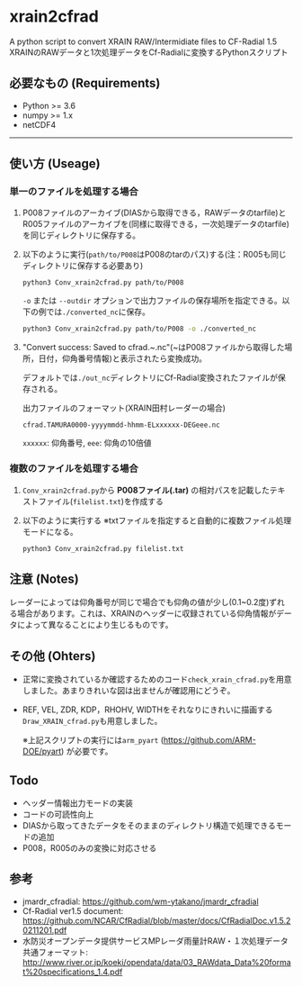 # xrain2cfrad
A python script to convert XRAIN RAW/Intermidiate files to CF-Radial 1.5<br>
XRAINのRAWデータと1次処理データをCf-Radialに変換するPythonスクリプト

## 必要なもの (Requirements)
- Python >= 3.6  
- numpy >= 1.x  
- netCDF4  

---


## 使い方 (Useage)
### 単一のファイルを処理する場合
1. P008ファイルのアーカイブ(DIASから取得できる，RAWデータのtarfile)とR005ファイルのアーカイブを(同様に取得できる，一次処理データのtarfile)を同じディレクトリに保存する。 
  
2. 以下のように実行(`path/to/P008`はP008のtarのパス)する(注：R005も同じディレクトリに保存する必要あり)

    <code>python3 Conv_xrain2cfrad.py path/to/P008</code>
    
    `-o` または `--outdir` オプションで出力ファイルの保存場所を指定できる。以下の例では`./converted_nc`に保存。

    ```bash
    python3 Conv_xrain2cfrad.py path/to/P008 -o ./converted_nc
    ```
  
3. "Convert success: Saved to cfrad.~.nc"(~はP008ファイルから取得した場所，日付，仰角番号情報)と表示されたら変換成功。

    デフォルトでは`./out_nc`ディレクトリにCf-Radial変換されたファイルが保存される。

    出力ファイルのフォーマット(XRAIN田村レーダーの場合)

    `cfrad.TAMURA0000-yyyymmdd-hhmm-ELxxxxxx-DEGeee.nc`
    
    `xxxxxx`: 仰角番号, `eee`: 仰角の10倍値

### 複数のファイルを処理する場合
1. `Conv_xrain2cfrad.py`から <b>P008ファイル(.tar)</b> の相対パスを記載したテキストファイル(`filelist.txt`)を作成する

2. 以下のように実行する ※txtファイルを指定すると自動的に複数ファイル処理モードになる。

    ```bash
    python3 Conv_xrain2cfrad.py filelist.txt
    ```


## 注意 (Notes)
レーダーによっては仰角番号が同じで場合でも仰角の値が少し(0.1~0.2度)ずれる場合があります。これは、XRAINのヘッダーに収録されている仰角情報がデータによって異なることにより生じるものです。


## その他 (Ohters)
* 正常に変換されているか確認するためのコード`check_xrain_cfrad.py`を用意しました。あまりきれいな図は出ませんが確認用にどうぞ。
* REF, VEL, ZDR, KDP，RHOHV, WIDTHをそれなりにきれいに描画する`Draw_XRAIN_cfrad.py`も用意しました。

    ※上記スクリプトの実行には`arm_pyart` (https://github.com/ARM-DOE/pyart) が必要です。


## Todo

- ヘッダー情報出力モードの実装
- コードの可読性向上
- DIASから取ってきたデータをそのままのディレクトリ構造で処理できるモードの追加
- P008，R005のみの変換に対応させる


## 参考
- jmardr_cfradial: https://github.com/wm-ytakano/jmardr_cfradial
- Cf-Radial ver1.5 document: https://github.com/NCAR/CfRadial/blob/master/docs/CfRadialDoc.v1.5.20211201.pdf
- 水防災オープンデータ提供サービスMPレーダ雨量計RAW・１次処理データ共通フォーマット:
  http://www.river.or.jp/koeki/opendata/data/03_RAWdata_Data%20format%20specifications_1.4.pdf
